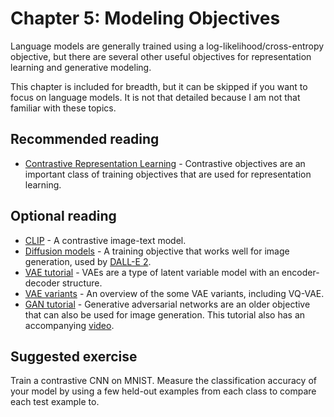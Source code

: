 # Chapter 5: Modeling Objectives

Language models are generally trained using a log-likelihood/cross-entropy objective, but there are several other useful objectives for representation learning and generative modeling.

This chapter is included for breadth, but it can be skipped if you want to focus on language models. It is not that detailed because I am not that familiar with these topics.

## Recommended reading

- [Contrastive Representation Learning](https://lilianweng.github.io/posts/2021-05-31-contrastive/) - Contrastive objectives are an important class of training objectives that are used for representation learning.

## Optional reading

- [CLIP](https://openai.com/blog/clip/) - A contrastive image-text model.
- [Diffusion models](https://lilianweng.github.io/posts/2021-07-11-diffusion-models/) - A training objective that works well for image generation, used by [DALL-E 2](https://openai.com/dall-e-2/).
- [VAE tutorial](https://arxiv.org/abs/1606.05908) - VAEs are a type of latent variable model with an encoder-decoder structure.
- [VAE variants](https://lilianweng.github.io/posts/2018-08-12-vae/) - An overview of the some VAE variants, including VQ-VAE.
- [GAN tutorial](https://arxiv.org/abs/1701.00160) - Generative adversarial networks are an older objective that can also be used for image generation. This tutorial also has an accompanying [video](https://www.youtube.com/watch?v=AJVyzd0rqdc).

## Suggested exercise

Train a contrastive CNN on MNIST. Measure the classification accuracy of your model by using a few held-out examples from each class to compare each test example to.

